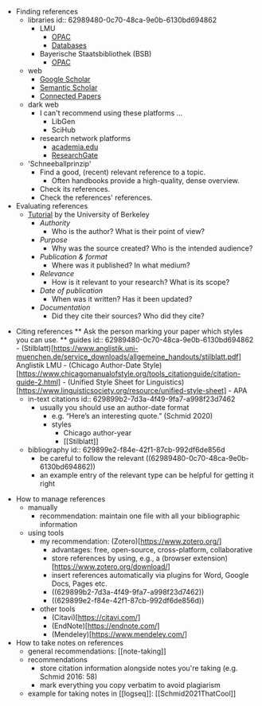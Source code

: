 - Finding references
    - libraries
        id:: 62989480-0c70-48ca-9e0b-6130bd694862
        - LMU
            - [OPAC](https://www.ub.uni-muenchen.de/suchen/online-katalog/index.html)
            - [Databases](https://www.ub.uni-muenchen.de/suchen/datenbanken/index.html)
        - Bayerische Staatsbibliothek (BSB)
            - [OPAC](https://opacplus.bsb-muenchen.de/metaopac/start.do)
    - web
        - [Google Scholar](https://scholar.google.com/)
        - [Semantic Scholar](https://www.semanticscholar.org/me/research)
        - [Connected Papers](https://www.connectedpapers.com/)
    - dark web
        - I can't recommend using these platforms ...
            - LibGen
            - SciHub
        - research network platforms
            - [academia.edu](https://www.academia.edu/)
            - [ResearchGate](https://www.researchgate.net/)
    - 'Schneeballprinzip'
        - Find a good, (recent) relevant reference to a topic.
            - Often handbooks provide a high-quality, dense overview.
        - Check its references.
        - Check the references' references.
- Evaluating references
    - [Tutorial](http://www.lib.berkeley.edu/TeachingLib/Guides/Internet/FindInfo.html) by the University of Berkeley
        - *Authority*
            - Who is the author? What is their point of view?
        - *Purpose*
            - Why was the source created? Who is the intended audience?
        - *Publication & format*
            - Where was it published? In what medium?
        - *Relevance*
            - How is it relevant to your research? What is its scope?
        - *Date of publication*
            - When was it written? Has it been updated?
        - *Documentation*
            - Did they cite their sources? Who did they cite?
* Citing references
    ** Ask the person marking your paper which styles you can use.
    ** guides
    id:: 62989480-0c70-48ca-9e0b-6130bd694862
        - (Stilblatt)[https://www.anglistik.uni-muenchen.de/service_downloads/allgemeine_handouts/stilblatt.pdf] Anglistik LMU
        - (Chicago Author-Date Style)[https://www.chicagomanualofstyle.org/tools_citationguide/citation-guide-2.html]
        - (Unified Style Sheet for Linguistics)[https://www.linguisticsociety.org/resource/unified-style-sheet]
        - APA
    - in-text citations
    id:: 629899b2-7d3a-4f49-9fa7-a998f23d7462
        - usually you should use an author-date format
            - e.g. “Here’s an interesting quote.” (Schmid 2020)
            - styles
                - Chicago author-year
                - [[Stilblatt]]
    - bibliography
        id:: 629899e2-f84e-42f1-87cb-992df6de856d
        - be careful to follow the relevant ((62989480-0c70-48ca-9e0b-6130bd694862))
        - an example entry of the relevant type can be helpful for getting it right
- How to manage references
    - manually
        - recommendation: maintain one file with all your bibliographic information
    - using tools
        - my recommendation: (Zotero)[https://www.zotero.org/]
            - advantages: free, open-source, cross-platform, collaborative
            - store references by using, e.g., a (browser extension)[https://www.zotero.org/download/]
            - insert  references automatically via plugins for Word, Google Docs, Pages etc.
            - ((629899b2-7d3a-4f49-9fa7-a998f23d7462))
            - ((629899e2-f84e-42f1-87cb-992df6de856d))
        - other tools
            - (Citavi)[https://citavi.com/]
            - (EndNote)[https://endnote.com/]
            - (Mendeley)[https://www.mendeley.com/]
- How to take notes on references
    - general recommendations: [[note-taking]]
    - recommendations
        - store citation information alongside notes you're taking (e.g. Schmid 2016: 58)
        - mark everything you copy verbatim to avoid plagiarism
    - example for taking notes in [[logseq]]: [[Schmid2021ThatCool]]
